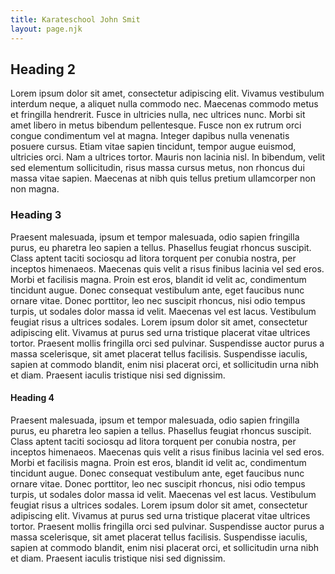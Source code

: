 ```yaml
---
title: Karateschool John Smit
layout: page.njk
---
```


## Heading 2

Lorem ipsum dolor sit amet, consectetur adipiscing elit. Vivamus vestibulum interdum neque, a aliquet nulla commodo nec. Maecenas commodo metus et fringilla hendrerit. Fusce in ultricies nulla, nec ultrices nunc. Morbi sit amet libero in metus bibendum pellentesque. Fusce non ex rutrum orci congue condimentum vel at magna. Integer dapibus nulla venenatis posuere cursus. Etiam vitae sapien tincidunt, tempor augue euismod, ultricies orci. Nam a ultrices tortor. Mauris non lacinia nisl. In bibendum, velit sed elementum sollicitudin, risus massa cursus metus, non rhoncus dui massa vitae sapien. Maecenas at nibh quis tellus pretium ullamcorper non non magna.

### Heading 3

Praesent malesuada, ipsum et tempor malesuada, odio sapien fringilla purus, eu pharetra leo sapien a tellus. Phasellus feugiat rhoncus suscipit. Class aptent taciti sociosqu ad litora torquent per conubia nostra, per inceptos himenaeos. Maecenas quis velit a risus finibus lacinia vel sed eros. Morbi et facilisis magna. Proin est eros, blandit id velit ac, condimentum tincidunt augue. Donec consequat vestibulum ante, eget faucibus nunc ornare vitae. Donec porttitor, leo nec suscipit rhoncus, nisi odio tempus turpis, ut sodales dolor massa id velit. Maecenas vel est lacus. Vestibulum feugiat risus a ultrices sodales. Lorem ipsum dolor sit amet, consectetur adipiscing elit. Vivamus at purus sed urna tristique placerat vitae ultrices tortor. Praesent mollis fringilla orci sed pulvinar. Suspendisse auctor purus a massa scelerisque, sit amet placerat tellus facilisis. Suspendisse iaculis, sapien at commodo blandit, enim nisi placerat orci, et sollicitudin urna nibh et diam. Praesent iaculis tristique nisi sed dignissim.

#### Heading 4

Praesent malesuada, ipsum et tempor malesuada, odio sapien fringilla purus, eu pharetra leo sapien a tellus. Phasellus feugiat rhoncus suscipit. Class aptent taciti sociosqu ad litora torquent per conubia nostra, per inceptos himenaeos. Maecenas quis velit a risus finibus lacinia vel sed eros. Morbi et facilisis magna. Proin est eros, blandit id velit ac, condimentum tincidunt augue. Donec consequat vestibulum ante, eget faucibus nunc ornare vitae. Donec porttitor, leo nec suscipit rhoncus, nisi odio tempus turpis, ut sodales dolor massa id velit. Maecenas vel est lacus. Vestibulum feugiat risus a ultrices sodales. Lorem ipsum dolor sit amet, consectetur adipiscing elit. Vivamus at purus sed urna tristique placerat vitae ultrices tortor. Praesent mollis fringilla orci sed pulvinar. Suspendisse auctor purus a massa scelerisque, sit amet placerat tellus facilisis. Suspendisse iaculis, sapien at commodo blandit, enim nisi placerat orci, et sollicitudin urna nibh et diam. Praesent iaculis tristique nisi sed dignissim.
